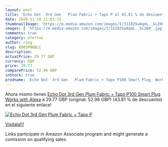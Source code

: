 ```yaml
---
layout: post
title: 'Echo Dot  3rd Gen   Plum Fabric + Tapo P al 43.81 % de descuento'
date: 2020-11-19 21:03:12
thumbnailImage: 'https://m.media-amazon.com/images/I/31I82SwAqmL._SL200_.jpg'
images: [ 'https://m.media-amazon.com/images/I/31I82SwAqmL._SL200_.jpg' ]
comments: true
category: ofertas
author: ring
slug: B085PNKBLC
description:
actualPrice: 29.77 GBP
currency: GBP
price: 29.77
comparePrice: 52.98 GBP
inStock: true
prodname: 'Echo Dot  3rd Gen   Plum Fabric + Tapo P100 Smart Plug  Works with Alexa'
---
```


Ahora mismo tienes [Echo Dot  3rd Gen   Plum Fabric + Tapo P100 Smart Plug  Works with Alexa](https://www.amazon.co.uk/dp/B085PNKBLC/?tag=tolees0a-21) a 29.77 GBP (original: 52.98 GBP) (43.81 %  de descuento) en el siguiente enlace!

[![Echo Dot  3rd Gen   Plum Fabric + Tapo P](https://m.media-amazon.com/images/I/31I82SwAqmL._SL200_.jpg)](https://www.amazon.co.uk/dp/B085PNKBLC/?tag=tolees0a-21)

[Visítala!!!](https://www.amazon.co.uk/dp/B085PNKBLC/?tag=tolees0a-21)

Links participate in Amazon Associate program and might generate a comission on qualifying sales
